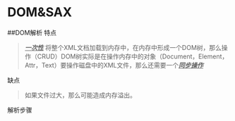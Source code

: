 # DOM&SAX
##DOM解析
特点
><u>***一次性***</u> 将整个XML文档加载到内存中，在内存中形成一个DOM树，那么操作（CRUD）DOM树实际是在操作内存中的对象（Document，Element，Attr，Text）要操作磁盘中的XML文件，那么还需要一个<u>***同步操作***</u>

缺点
>如果文件过大，那么可能造成内存溢出。

解析步骤